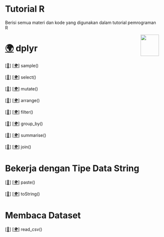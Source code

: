 # Tutorial R

Berisi semua materi dan kode yang digunakan dalam tutorial pemrograman R


<div>
  <img src="https://i0.wp.com/drkeithmcnulty.com/wp-content/uploads/2020/04/dplyr-2.png?fit=680%2C789&ssl=1" data-canonical-src="https://i0.wp.com/drkeithmcnulty.com/wp-content/uploads/2020/04/dplyr-2.png?fit=680%2C789&ssl=1" width="60" height="70" align="right"/>
</div>

# [🌍](https://www.belajarstatistik.com/blog/2020/12/17/dplyr-manipulasi-data/) dplyr

[[📂](dplyr/sample.R)]
[[🌍](https://www.belajarstatistik.com/blog/2020/12/18/dplyr-sample/)]
sample()

[[📂](dplyr/select.R)]
[[🌍](https://www.belajarstatistik.com/blog/2020/12/19/dplyr-select/)]
select()

[[📂](dplyr/mutate.R)]
[[🌍](https://www.belajarstatistik.com/blog/2020/12/21/dplyr-mutate/)]
mutate()

[[📂](dplyr/arrange.R)]
[[🌍](https://www.belajarstatistik.com/blog/2020/12/24/dplyr-arrange/)]
arrange()

[[📂](dplyr/filter.R)]
[[🌍](https://www.belajarstatistik.com/blog/2021/01/10/dplyr-filter/)]
filter()

[[📂](dplyr/group_by.R)]
[[🌍](https://www.belajarstatistik.com/blog/2021/01/14/dplyr-group-by/)]
group_by()

[[📂](dplyr/summarise.R)]
[[🌍](https://www.belajarstatistik.com/blog/2021/01/16/dplyr-summarise/)]
summarise()

[[📂](dplyr/join.R)]
[[🌍](https://www.belajarstatistik.com/blog/2021/01/24/dplyr-join/)]
join()


# Bekerja dengan Tipe Data String

[[📂](string/paste.R)]
[[🌍](https://www.belajarstatistik.com/blog/2021/01/29/string-paste/)]
paste()

[[📂](string/toString.R)]
[[🌍](https://www.belajarstatistik.com/blog/2021/01/31/string-tostring/)]
toString()

# Membaca Dataset

[[📂](dataset/read_csv/read_csv.R)]
[[🌍](https://www.belajarstatistik.com/blog/2021/02/02/dataset-read-csv/)]
read_csv()